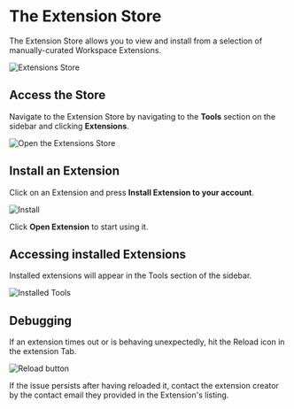 # The Extension Store

The Extension Store allows you to view and install from a selection of manually-curated Workspace Extensions.

![Extensions Store](https://docimg.replit.com/extensions/end-user/store.png)

## Access the Store
Navigate to the Extension Store by navigating to the **Tools** section on the sidebar and clicking **Extensions**.

![Open the Extensions Store](https://docimg.replit.com/extensions/end-user/toolspane.png)

## Install an Extension
Click on an Extension and press **Install Extension to your account**.

![Install](https://docimg.replit.com/extensions/end-user/install.png)

Click **Open Extension** to start using it.

## Accessing installed Extensions
Installed extensions will appear in the Tools section of the sidebar.

![Installed Tools](https://docimg.replit.com/extensions/end-user/tools-in-tools-section-that-are-tools.png)

## Debugging
If an extension times out or is behaving unexpectedly, hit the Reload icon in the extension Tab.

![Reload button](https://docimg.replit.com/extensions/reload-head.png)

If the issue persists after having reloaded it, contact the extension creator by the contact email they provided in the Extension's listing.